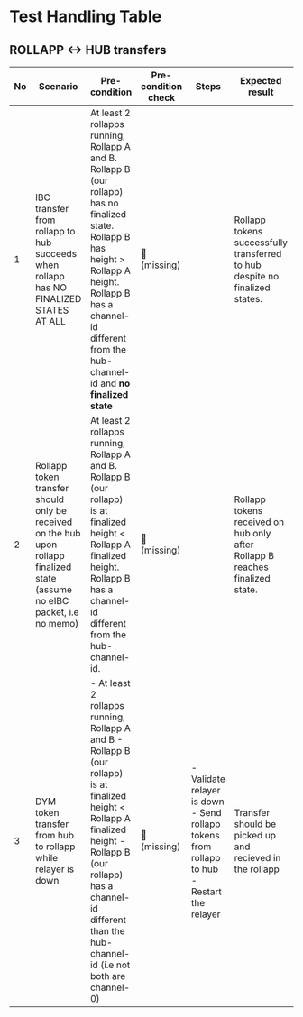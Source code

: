 # Test Handling Table

## ROLLAPP <-> HUB transfers

| No | Scenario | Pre-condition | Pre-condition check | Steps | Expected result | Expected result check | Covered By |
|----|----------|---------------|---------------------|-------|-----------------|-----------------------|------------|
| 1  | IBC transfer from rollapp to hub succeeds when rollapp has NO FINALIZED STATES AT ALL | At least 2 rollapps running, Rollapp A and B. Rollapp B (our rollapp) has no finalized state. Rollapp B has height > Rollapp A height. Rollapp B has a channel-id different from the hub-channel-id and **no finalized state**| 🛑 <br> (missing) || Rollapp tokens successfully transferred to hub despite no finalized states. | Partly solved <br> (lack query `packet commitment` left on the rollapp) | lacking |
| 2  | Rollapp token transfer should only be received on the hub upon rollapp finalized state (assume no eIBC packet, i.e no memo) | At least 2 rollapps running, Rollapp A and B. Rollapp B (our rollapp) is at finalized height < Rollapp A finalized height. Rollapp B has a channel-id different from the hub-channel-id. | 🛑 <br> (missing) || Rollapp tokens received on hub only after Rollapp B reaches finalized state. | Partly solved <br> (lack query `packet commitment` left on the rollapp) | [ibc_grace_period_test](../tests/ibc_grace_period_test.go) |
| 3  | DYM token transfer from hub to rollapp while relayer is down | - At least 2 rollapps running, Rollapp A and B - Rollapp B (our rollapp) is at finalized height < Rollapp A finalized height - Rollapp B (our rollapp) has a channel-id different than the hub-channel-id (i.e not both are channel-0)| 🛑 <br> (missing) | - Validate relayer is down - Send rollapp tokens from rollapp to hub - Restart the relayer | Transfer should be picked up and recieved in the rollapp | Partly solved <br> (lack query `packet commitment` left on the rollapp) | lacking |
